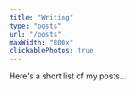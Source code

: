 ```yaml
---
title: "Writing"
type: "posts"
url: "/posts"
maxWidth: "800x"
clickablePhotos: true
---
```


Here's a short list of my posts...

